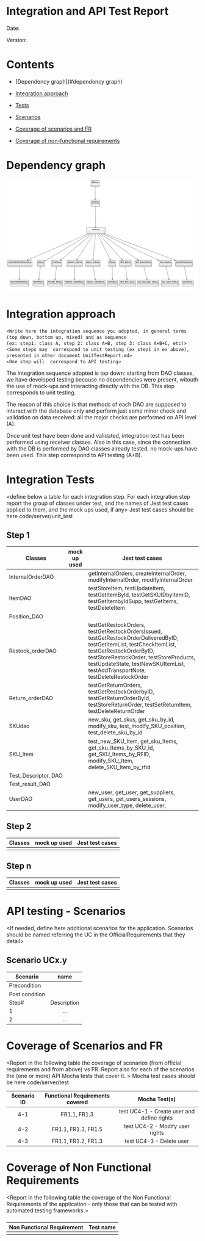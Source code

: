 # Integration and API Test Report

Date:

Version:

# Contents

- [Dependency graph](#dependency graph)

- [Integration approach](#integration)

- [Tests](#tests)

- [Scenarios](#scenarios)

- [Coverage of scenarios and FR](#scenario-coverage)
- [Coverage of non-functional requirements](#nfr-coverage)



# Dependency graph 

<img src="./Dependency_graph_img/Dependency_Graph.png" alt="Dependency Graph">
     
# Integration approach

    <Write here the integration sequence you adopted, in general terms (top down, bottom up, mixed) and as sequence
    (ex: step1: class A, step 2: class A+B, step 3: class A+B+C, etc)> 
    <Some steps may  correspond to unit testing (ex step1 in ex above), presented in other document UnitTestReport.md>
    <One step will  correspond to API testing>

The integration sequence adopted is top down: starting from DAO classes, we have developed testing because no dependencies were present, witouth the use of mock-ups and interacting directly with the DB. This step corresponds to unit testing.

The reason of this choice is that methods of each DAO are supposed to interact with the database only and perform just some minor check and validation on data received: all the major checks are performed on API level (A).

Once unit test have been done and validated, integration test has been performed using receiver classes.
Also in this case, since the connection with the DB is performed by DAO classes already tested, no mock-ups have been used. This step correspond to API testing (A+B).



    

#  Integration Tests

   <define below a table for each integration step. For each integration step report the group of classes under test, and the names of
     Jest test cases applied to them, and the mock ups used, if any> Jest test cases should be here code/server/unit_test

## Step 1
| Classes  | mock up used |Jest test cases |
|--|--|--|
|InternalOrderDAO|| getInternalOrders, createInternalOrder,  modifyInternalOrder, modifyInternalOrder|
|ItemDAO||testStoreItem, testUpdateItem, testGetItemById, testGetSKUIDbyItemID, testGetItembyIdSupp, testGetItems, testDeleteItem|
|Position_DAO|||
|Restock_orderDAO||testGetRestockOrders, testGetRestockOrdersIssued, testGetRestockOrderDeliveredByID, testGetItemList, testCheckItemList, testGetRestockOrderByID, testStoreRestockOrder, testStoreProducts, testUpdateState, testNewSKUItemList, testAddTransportNote, testDeleteRestockOrder|
|Return_orderDAO||testGetReturnOrders, testGetRestockOrderbyID, testGetReturnOrderById, testStoreReturnOrder, testSetReturnItem, testDeleteReturnOrder|
|SKUdao||new_sku, get_skus, get_sku_by_id, modify_sku, test_modify_SKU_position, test_delete_sku_by_id|
|SKU_Item||test_new_SKU_Item, get_sku_Items, get_sku_Items_by_SKU_id, get_SKU_Items_by_RFID, modify_SKU_Item, delete_SKU_Item_by_rfid|
|Test_Descriptor_DAO|||
|Test_result_DAO|||
|UserDAO||new_user, get_user, get_suppliers, get_users, get_users_sessions, modify_user_type, delete_user, |




## Step 2
| Classes  | mock up used |Jest test cases |
|--|--|--|
||||


## Step n 

   
| Classes  | mock up used |Jest test cases |
|--|--|--|
||||




# API testing - Scenarios


<If needed, define here additional scenarios for the application. Scenarios should be named
 referring the UC in the OfficialRequirements that they detail>

## Scenario UCx.y

| Scenario |  name |
| ------------- |:-------------:| 
|  Precondition     |  |
|  Post condition     |   |
| Step#        | Description  |
|  1     |  ... |  
|  2     |  ... |



# Coverage of Scenarios and FR


<Report in the following table the coverage of  scenarios (from official requirements and from above) vs FR. 
Report also for each of the scenarios the (one or more) API Mocha tests that cover it. >  Mocha test cases should be here code/server/test




| Scenario ID | Functional Requirements covered |                Mocha Test(s)               |
|:-----------:|:-------------------------------:|:------------------------------------------:|
|     4-1     |           FR1.1, FR1.3          | test UC4-1 - Create user and define rights |
|     4-2     |       FR1.1, FR1.3, FR1.5       |       test UC4-2 - Modify user rights      |
|     4-3     |       FR1.1, FR1.2, FR1.3       |          test UC4-3 - Delete user          |            



# Coverage of Non Functional Requirements


<Report in the following table the coverage of the Non Functional Requirements of the application - only those that can be tested with automated testing frameworks.>


### 

| Non Functional Requirement | Test name |
| -------------------------- | --------- |
|                            |           |

